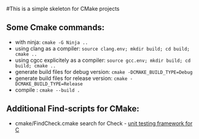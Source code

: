 #This is a simple skeleton for CMake projects

## Some Cmake commands:

- with ninja: `cmake -G Ninja ..`
- using clang as a compiler: `source clang.env; mkdir build; cd build; cmake ..`
- using cgcc explicitely as a compiler: `source gcc.env; mkdir build; cd build; cmake ..`
- generate build files for debug version: `cmake -DCMAKE_BUILD_TYPE=Debug`
- generate build files for release version: `cmake -DCMAKE_BUILD_TYPE=Release`
- compile : `cmake --build .`

## Additional Find-scripts for CMake:

- cmake/FindCheck.cmake search for Check - [unit testing framework for C](https://github.com/libcheck/check)

